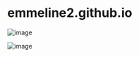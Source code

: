 # emmeline2.github.io

![image](https://user-images.githubusercontent.com/24498010/216159420-3f8fc307-5b95-4eb4-85b2-3e82e2960b05.png)

![image](https://user-images.githubusercontent.com/24498010/216159527-c5400a95-55a6-46f9-8d01-8cb1f27eb184.png)
